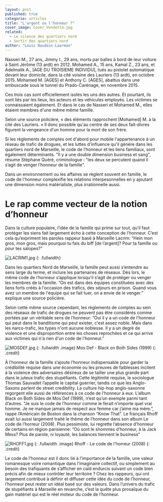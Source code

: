 ```yaml
---
layout: post
published: true
categorie: articles
title: "L'argent ou l'honneur ?"
cover_image: Cover_Vendetta.jpg
related: 
  - Le silence des quartiers nord
  - Sortir des quartiers nord
author: "Louis Baudoin-Laarman"
---
```








Nasseri M., 27 ans, Jimmy I., 29 ans, morts par balles à bord de leur voiture à Saint Jérôme (13 ardt) en 2012. Mohamed A., 15 ans, Kamal Z., 23 ans, et Adelmalik A., [AGE DU TROISIEME INDIVIDU], tués au pistolet automatique devant leur domicile, dans la cité voisine des Lauriers (13 ardt), en octobre 2015. Mohamed M. [AGES] et Anthony C. [AGES], abattus dans une embuscade sous le tunnel du Prado-Carénage, en novembre 2015.

Ces trois cas sont officiellement isolés les uns des autres. Et pourtant, ils sont liés par les lieux, les acteurs et les véhicules employés. Les victimes se connaissaient également. Et dans le cas de Nasseri et Mohamed M., elles étaient membres d'une même même famille. 

Selon une source policière, « des éléments rapprochent [Mohamed] M. à la cité des Lauriers. » Il donc possible qu'au centre de ses deux fait-divres figurent la vengeance d'un homme pour la mort de son frère.

Si les règlements de comptes ont d'abord pour mobile l'appartenance à un réseau de trafic de drogues, et les luttes d'influence qu'il génère dans les quartiers nord de Marseille, le code de l’honneur et les liens familiaux, sont également déterminants. "Il y a une double dimension business et sang", résume Stéphane Quéré, criminologue : "les deux se percutent quand il s’agit de venger l’honneur de la famille".

Dans un environnement ou les affaires se règlent souvent en famille, le code de l'honneur complexifie les relations interpesonnelles en y ajoutant une dimension moins matérialiste, plus irrationnelle aussi. 	

# Le rap comme vecteur de la notion d’honneur

Dans la culture populaire, l’idée de la famille qui prime sur tout, qu’il faut protéger les siens fait largement écho à cette conception de l’honneur. C’est cela qu’expriment les paroles rappeur basé à Marseille Lacrim: “Hein mon gros, mon gros, mais pourquoi tu fais du biff [de l’argent]? Pour ta famille ou pour tes salopes?”

![LACRIM1.jpg]({{site.baseurl}}/img/LACRIM1.jpg)
{: .fullwidth}


Dans les quartiers Nord de Marseille, la famille peut aussi s’entendre au sens large du terme, et inclure les partenaires de réseaux. Dès lors, le même code de l’honneur s’applique lorsqu’il s’agit de protéger ou venger les membres de la famille. “On est dans des équipes constituées avec des liens forts créés à l'occasion des trafics, des séjours en prison. Quand vous avez un membre de l'équipe qui se fait tuer, on a envie de le venger.” explique une source policière.

Selon cette même source cependant, les règlements de comptes au sein des réseaux de trafic de drogues ne peuvent pas être considérés comme portées par un véritable sens de l’honneur: “Oui il y a un code de l'honneur qui peut dans le banditisme qui peut exister, c'est assez noble. Mais dans les narco-trafic, les types n'ont aucune noblesse. Il y a un degré de violence et une disproportion entre les choses reprochées et ce qui arrive aux victimes qui n'a rien d'un code de l'honneur.”

![MOSDEF.jpg]({{site.baseurl}}/img/MOSDEF.jpg)
{: .fullwidth .image}
Mos Def - Black on Both Sides (1999)
{: .credit}

À l’honneur de la famille s’ajoute l’honneur indispensable pour garder la crédibilité requise dans une économie ou les preuves de faiblesses incitent à la violence des adversaires désireux de se tailler une plus grande part dans le juteux trafic des stupéfiants. Cette légitimité requise, le sociologue Thomas Sauvadet l’appelle le capital guerrier, tandis ce que les Anglo-Saxons parlent de street credibility. La culture hip-hop anglo-saxonne regorgent elle aussi de références à ce code de l’honneur à eux. L’album Black on Both Sides de Mos Def (1999), n’est qu’un exemple parmi tant d’autres. “Je suis le code de l’honneur comme le ferait n’importe quel vrai homme. Je ne manque jamais de respect aux femme car j’aime ma mère.”, rappe l’Américain de Boston dans la chanson “Know That”. Le français Rhoff avait lui aussi largement traité le thème de l’honneur dans son album Le code de l’horreur (2008). Plus pessimiste, lui regrette l’absence d’honneur de certains en région parisienne: “Où sont le shommes d’honneur, à la Jack Mess? Plus de parole, ni loyauté, les balances tiennent le business“

![RHOFF1.jpg]({{site.baseurl}}/img/RHOFF1.jpg)
{: .fullwidth .image}
Rhoff - Le code de l'horreur (2008)
{: .credit}

Le code de l’honneur est il donc lié à l’importance de la famille, une valeur romanesque voire romantique dans l’imaginaire collectif, ou simplement au besoin des trafiquants de s’afficher en caïd endurcis suivant un code bien précis afin de mieux contrôler leur territoire ? Chez les rappeurs, qui ont largement contribué à définir et diffuser cette idée du code de l’honneur, l’honneur peut rester un idéal basé sur des valeurs. Dans l’univers du trafic de stupéfiants à Marseille en revanche, c’est la quête plus prosaïque du gain matériel qui est le réel moteur du code de l’honneur.
